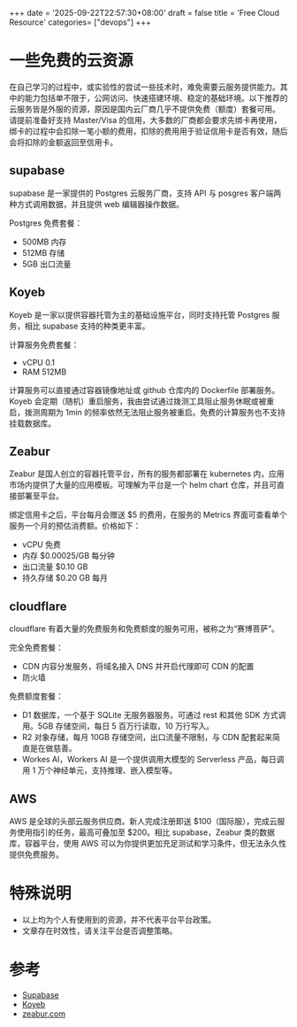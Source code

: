 +++
date = '2025-09-22T22:57:30+08:00'
draft = false
title = 'Free Cloud Resource'
categories= ["devops"]
+++

# 一些免费的云资源

在自己学习的过程中，或实验性的尝试一些技术时，难免需要云服务提供能力。其中的能力包括单不限于，公网访问、快速搭建环境、稳定的基础环境。以下推荐的云服务皆是外服的资源，原因是国内云厂商几乎不提供免费（额度）套餐可用。
请提前准备好支持 Master/Visa 的信用，大多数的厂商都会要求先绑卡再使用，绑卡的过程中会扣除一笔小额的费用，扣除的费用用于验证信用卡是否有效，随后会将扣除的金额返回至信用卡。

## supabase

supabase 是一家提供的 Postgres 云服务厂商，支持 API 与 posgres 客户端两种方式调用数据，并且提供 web 编辑器操作数据。

Postgres 免费套餐：
- 500MB 内存
- 512MB 存储
- 5GB 出口流量

## Koyeb

Koyeb 是一家以提供容器托管为主的基础设施平台，同时支持托管 Postgres 服务，相比 supabase 支持的种类更丰富。

计算服务免费套餐：
- vCPU 0.1
- RAM 512MB

计算服务可以直接通过容器镜像地址或 github 仓库内的 Dockerfile 部署服务。Koyeb 会定期（随机）重启服务，我由尝试通过拨测工具阻止服务休眠或被重启，拨测周期为 1min 的频率依然无法阻止服务被重启。免费的计算服务也不支持挂载数据库。

## Zeabur

Zeabur 是国人创立的容器托管平台，所有的服务都部署在 kubernetes 内，应用市场内提供了大量的应用模板。可理解为平台是一个 helm chart 仓库，并且可直接部署至平台。

绑定信用卡之后，平台每月会赠送 $5 的费用，在服务的 Metrics 界面可查看单个服务一个月的预估消费额。价格如下：
- vCPU 免费
- 内存 $0.00025/GB 每分钟
- 出口流量 $0.10 GB
- 持久存储 $0.20 GB 每月

## cloudflare

cloudflare 有着大量的免费服务和免费额度的服务可用，被称之为“赛博菩萨”。

完全免费套餐：
- CDN 内容分发服务，将域名接入 DNS 并开启代理即可 CDN 的配置
- 防火墙

免费额度套餐：
- D1 数据库，一个基于 SQLite 无服务器服务。可通过 rest 和其他 SDK 方式调用。5GB 存储空间，每日 5 百万行读取，10 万行写入。
- R2 对象存储，每月 10GB 存储空间，出口流量不限制，与 CDN 配套起来简直是在做慈善。
- Workes AI，Workers AI 是一个提供调用大模型的 Serverless 产品，每日调用 1 万个神经单元，支持推理、嵌入模型等。

## AWS

AWS 是全球的头部云服务供应商。新人完成注册即送 $100（国际服），完成云服务使用指引的任务，最高可叠加至 $200。相比 supabase，Zeabur 类的数据库，容器平台，使用 AWS 可以为你提供更加充足测试和学习条件，但无法永久性提供免费服务。

# 特殊说明

- 以上均为个人有使用到的资源，并不代表平台平台政策。
- 文章存在时效性，请关注平台是否调整策略。

# 参考

- [Supabase](https://supabase.com/pricing)
- [Koyeb](https://www.koyeb.com/pricing#plans)
- [zeabur.com](https://zeabur.com/docs/en-US/billing/pricing)
